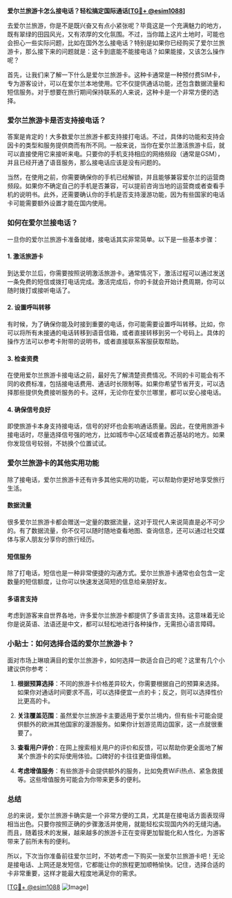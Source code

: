 **爱尔兰旅游卡怎么接电话？轻松搞定国际通话[[TG💪+ @esim1088](https://t.me/s/esim1088)]**

去爱尔兰旅游，你是不是既兴奋又有点小紧张呢？毕竟这是一个充满魅力的地方，既有翠绿的田园风光，又有浓厚的文化氛围。不过，当你踏上这片土地时，可能也会担心一些实际问题，比如在国外怎么接电话？特别是如果你已经购买了爱尔兰旅游卡，那么接下来的问题就是：这卡到底能不能接电话？如果能接，又该怎么操作呢？

首先，让我们来了解一下什么是爱尔兰旅游卡。这种卡通常是一种预付费SIM卡，专为游客设计，可以在爱尔兰本地使用。它不仅提供通话功能，还包含数据流量和短信服务。对于想要在旅行期间保持联系的人来说，这种卡是一个非常方便的选择。

### 爱尔兰旅游卡是否支持接电话？

答案是肯定的！大多数爱尔兰旅游卡都支持接打电话。不过，具体的功能和支持会因卡的类型和服务提供商而有所不同。一般来说，当你在爱尔兰激活旅游卡后，就可以直接使用它来接听来电。只要你的手机支持相应的网络频段（通常是GSM），并且已经开通了语音服务，那么接电话应该是没有问题的。

当然，在使用之前，你需要确保你的手机已经解锁，并且能够兼容爱尔兰的运营商频段。如果你不确定自己的手机是否兼容，可以提前咨询当地的运营商或者查看手机的说明书。此外，还需要确认你的手机是否支持漫游功能，因为有些国家的电话卡可能需要额外设置才能在国内使用。

### 如何在爱尔兰接电话？

一旦你的爱尔兰旅游卡准备就绪，接电话其实非常简单。以下是一些基本步骤：

#### 1. 激活旅游卡

到达爱尔兰后，你需要按照说明激活旅游卡。通常情况下，激活过程可以通过发送一条免费的短信或拨打电话完成。激活完成后，你的卡就会开始计费周期，你可以随时拨打或接听电话了。

#### 2. 设置呼叫转移

有时候，为了确保你能及时接到重要的电话，你可能需要设置呼叫转移。比如，你可以将所有未接通的电话转移到语音信箱，或者直接转移到另一个号码上。具体的操作方法可以参考卡附带的说明书，或者直接联系客服获取帮助。

#### 3. 检查资费

在使用爱尔兰旅游卡接电话之前，最好先了解清楚资费情况。不同的卡可能会有不同的收费标准，包括接电话费用、通话时长限制等。如果你希望节省开支，可以选择那些提供免费接听服务的卡。这样，无论你在爱尔兰哪里，都可以安心接电话。

#### 4. 确保信号良好

即使旅游卡本身支持接电话，信号的好坏也会影响通话质量。因此，在使用旅游卡接电话时，尽量选择信号强的地方，比如城市中心区域或者靠近基站的地方。如果你发现信号较弱，不妨换个位置试试。

### 爱尔兰旅游卡的其他实用功能

除了接电话，爱尔兰旅游卡还有许多其他实用的功能，可以帮助你更好地享受旅行生活。

#### 数据流量

很多爱尔兰旅游卡都会赠送一定量的数据流量，这对于现代人来说简直是必不可少的。有了数据流量，你不仅可以随时随地查看地图、查询信息，还可以通过社交媒体与家人朋友分享你的旅行经历。

#### 短信服务

除了打电话，短信也是一种非常便捷的沟通方式。爱尔兰旅游卡通常也会包含一定数量的短信额度，让你可以快速发送简短的信息给亲朋好友。

#### 多语言支持

考虑到游客来自世界各地，许多爱尔兰旅游卡都提供了多语言支持。这意味着无论你是说英语、法语还是中文，都可以轻松地进行各种操作，无需担心语言障碍。

### 小贴士：如何选择合适的爱尔兰旅游卡？

面对市场上琳琅满目的爱尔兰旅游卡，如何选择一款适合自己的呢？这里有几个小建议供你参考：

1. **根据预算选择**：不同的旅游卡价格差异较大，你需要根据自己的预算来选择。如果你对通话时间要求不高，可以选择便宜一点的卡；反之，则可以选择性价比更高的卡。

2. **关注覆盖范围**：虽然爱尔兰旅游卡主要适用于爱尔兰境内，但有些卡可能会提供额外的欧洲其他国家的漫游服务。如果你计划游览周边国家，这一点就很重要了。

3. **查看用户评价**：在网上搜索相关用户的评价和反馈，可以帮助你更全面地了解某个旅游卡的实际使用体验。口碑好的卡往往更值得信赖。

4. **考虑增值服务**：有些旅游卡会提供额外的服务，比如免费WiFi热点、紧急救援等。这些增值服务可能会为你带来更多的便利。

### 总结

总的来说，爱尔兰旅游卡确实是一个非常方便的工具，尤其是在接电话方面表现得相当出色。只要你按照正确的步骤激活并使用，就能轻松实现国内外的无缝沟通。而且，随着技术的发展，越来越多的旅游卡正在变得更加智能化和人性化，为游客带来了前所未有的便利。

所以，下次当你准备前往爱尔兰时，不妨考虑一下购买一张爱尔兰旅游卡吧！无论是接电话、上网还是发短信，它都能让你的旅程更加顺畅愉快。记住，选择合适的卡非常重要，这样才能最大程度地满足你的需求。

[[TG💪+ @esim1088](https://t.me/s/esim1088) ![Image](https://i.postimg.cc/4NQfJmqS/Snipaste-2025-05-13-00-14-12.png)]